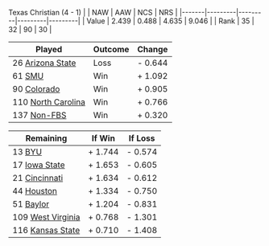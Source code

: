 Texas Christian (4 - 1)
|       |   NAW   |   AAW   |   NCS   |   NRS   |
|-------|---------|---------|---------|---------|
| Value |   2.439 |   0.488 |   4.635 |   9.046 |
| Rank  |      35 |      32 |      90 |      30 |

| Played                    | Outcome    |  Change  |
|---------------------------|------------|----------|
|  26 [Arizona State         ](ArizonaState.md)| Loss       | -  0.644 |
|  61 [SMU                   ](SMU.md)| Win        | +  1.092 |
|  90 [Colorado              ](Colorado.md)| Win        | +  0.905 |
| 110 [North Carolina        ](NorthCarolina.md)| Win        | +  0.766 |
| 137 [Non-FBS               ](NonFBS.md)| Win        | +  0.320 |

| Remaining                 |  If Win  |  If Loss |
|---------------------------|----------|----------|
|  13 [BYU                   ](BYU.md)| +  1.744 | -  0.574 |
|  17 [Iowa State            ](IowaState.md)| +  1.653 | -  0.605 |
|  21 [Cincinnati            ](Cincinnati.md)| +  1.634 | -  0.612 |
|  44 [Houston               ](Houston.md)| +  1.334 | -  0.750 |
|  51 [Baylor                ](Baylor.md)| +  1.204 | -  0.831 |
| 109 [West Virginia         ](WestVirginia.md)| +  0.768 | -  1.301 |
| 116 [Kansas State          ](KansasState.md)| +  0.710 | -  1.408 |

